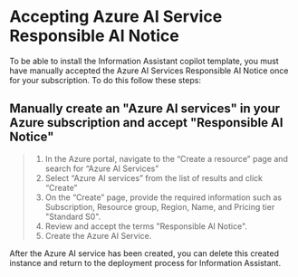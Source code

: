 # Accepting Azure AI Service Responsible AI Notice

To be able to install the Information Assistant copilot template, you must have manually accepted the Azure AI Services Responsible AI Notice once for your subscription. To do this follow these steps:

## Manually create an "Azure AI services" in your Azure subscription and accept "Responsible AI Notice"

>1. In the Azure portal, navigate to the “Create a resource” page and search for “Azure AI Services”
>2. Select “Azure AI services” from the list of results and click “Create”
>3. On the “Create” page, provide the required information such as Subscription, Resource group, Region, Name, and Pricing tier "Standard S0".
>4. Review and accept the terms "Responsible AI Notice".
>5. Create the Azure AI Service.

After the Azure AI service has been created, you can delete this created instance and return to the deployment process for Information Assistant.
